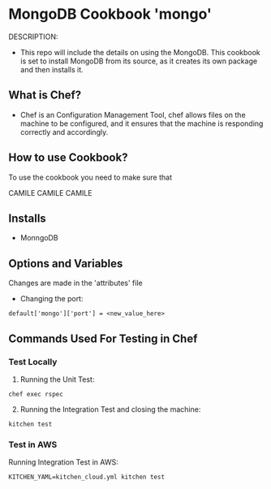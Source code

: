 # MongoDB Cookbook 'mongo'

DESCRIPTION:

- This repo will include the details on using the MongoDB. This cookbook is set
to install MongoDB from its source, as it creates its own package and then installs it.

## What is Chef?

- Chef is an Configuration Management Tool, chef allows files on the machine to be
configured, and it ensures that the machine is responding correctly and accordingly.

## How to use Cookbook?
To use the cookbook you need to make sure that

CAMILE CAMILE CAMILE

## Installs

- MonngoDB

## Options and Variables

Changes are made in the 'attributes' file
- Changing the port:
````
default['mongo']['port'] = <new_value_here>
````

## Commands Used For Testing in Chef

### Test Locally

1. Running the Unit Test:
````
chef exec rspec
````

2. Running the Integration Test and closing the machine:
````
kitchen test
````

### Test in AWS

Running Integration Test in AWS:
````
KITCHEN_YAML=kitchen_cloud.yml kitchen test
````
